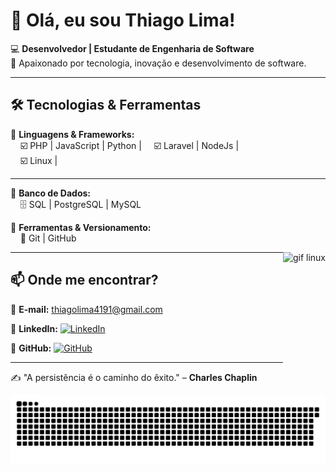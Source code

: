 # 👋 Olá, eu sou Thiago Lima!

💻 **Desenvolvedor | Estudante de Engenharia de Software**  
🚀 Apaixonado por tecnologia, inovação e desenvolvimento de software.  

---

## 🛠️ **Tecnologias & Ferramentas**
🔹 **Linguagens & Frameworks:**  
&nbsp;&nbsp;&nbsp;&nbsp;☑️ PHP | JavaScript |  Python |
&nbsp;&nbsp;&nbsp;&nbsp;☑️ Laravel | NodeJs |   
&nbsp;&nbsp;&nbsp;&nbsp;☑️ Linux | 

---

🔹 **Banco de Dados:**  
&nbsp;&nbsp;&nbsp;&nbsp;🗄️ SQL | PostgreSQL | MySQL  

🔹 **Ferramentas & Versionamento:**  
&nbsp;&nbsp;&nbsp;&nbsp;🐙 Git | GitHub  

<img align="right" alt="gif linux" height="190px" src="https://media.tenor.com/dHk-LfzHrtwAAAAi/linux-computer.gif">

---

## 📫 **Onde me encontrar?**
📧 **E-mail:** [thiagolima4191@gmail.com](thiagolima4191@gmail.com)  

🔗 **LinkedIn:** [![LinkedIn](https://img.shields.io/badge/-Thiago%20Lima-blue?style=flat-square&logo=Linkedin&logoColor=white)](https://www.linkedin.com/in/thiago-gomes-de-lima/)  

🐙 **GitHub:** [![GitHub](https://img.shields.io/badge/-ThiagoLima-gray?style=flat-square&logo=github&logoColor=white)](https://github.com/thiagolima4191)  

---

✍️ "A persistência é o caminho do êxito." – **Charles Chaplin**

<picture align="center">
  <source media="(prefers-color-scheme: dark)" srcset="https://raw.githubusercontent.com/Adielson-Cordeiro/Adielson-Cordeiro/output/github-contribution-grid-snake-dark.svg">
  <source media="(prefers-color-scheme: light)" srcset="https://raw.githubusercontent.com/Adielson-Cordeiro/Adielson-Cordeiro/output/github-contribution-grid-snake-dark.svg">
  <img align="center" alt="github contribution grid snake animation" src="https://raw.githubusercontent.com/Adielson-Cordeiro/Adielson-Cordeiro/output/github-contribution-grid-snake.svg">
</picture>
